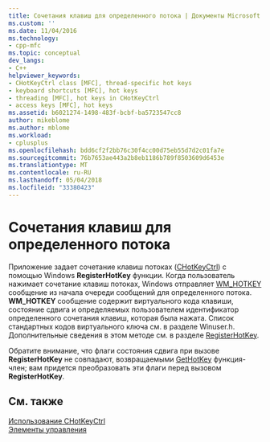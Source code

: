```yaml
---
title: Сочетания клавиш для определенного потока | Документы Microsoft
ms.custom: ''
ms.date: 11/04/2016
ms.technology:
- cpp-mfc
ms.topic: conceptual
dev_langs:
- C++
helpviewer_keywords:
- CHotKeyCtrl class [MFC], thread-specific hot keys
- keyboard shortcuts [MFC], hot keys
- threading [MFC], hot keys in CHotKeyCtrl
- access keys [MFC], hot keys
ms.assetid: b6021274-1498-483f-bcbf-ba5723547cc8
author: mikeblome
ms.author: mblome
ms.workload:
- cplusplus
ms.openlocfilehash: bdd6cf2f2bb76c30f4cc00d75eb55d7d2c01fa7e
ms.sourcegitcommit: 76b7653ae443a2b8eb1186b789f8503609d6453e
ms.translationtype: MT
ms.contentlocale: ru-RU
ms.lasthandoff: 05/04/2018
ms.locfileid: "33380423"
---
```

# <a name="thread-specific-hot-keys"></a>Сочетания клавиш для определенного потока
Приложение задает сочетание клавиш потоках ([CHotKeyCtrl](../mfc/reference/chotkeyctrl-class.md)) с помощью Windows **RegisterHotKey** функции. Когда пользователь нажимает сочетание клавиш потоках, Windows отправляет [WM_HOTKEY](http://msdn.microsoft.com/library/windows/desktop/ms646279) сообщение из начала очереди сообщений для определенного потока. **WM_HOTKEY** сообщение содержит виртуального кода клавиши, состояние сдвига и определяемых пользователем идентификатор определенного сочетания клавиш, которая была нажата. Список стандартных кодов виртуального ключа см. в разделе Winuser.h. Дополнительные сведения в этом методе см. в разделе [RegisterHotKey](http://msdn.microsoft.com/library/windows/desktop/ms646309).  
  
 Обратите внимание, что флаги состояния сдвига при вызове **RegisterHotKey** не совпадают, возвращаемыми [GetHotKey](../mfc/reference/chotkeyctrl-class.md#gethotkey) функция-член; вам придется преобразовать эти флаги перед вызовом **RegisterHotKey**.  
  
## <a name="see-also"></a>См. также  
 [Использование CHotKeyCtrl](../mfc/using-chotkeyctrl.md)   
 [Элементы управления](../mfc/controls-mfc.md)

